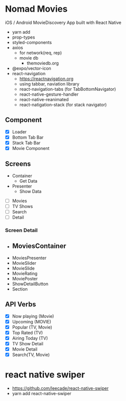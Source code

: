 # Nomad Movies

iOS / Android MovieDiscovery App built with React Native
- yarn add 
- prop-types 
- styled-components 
- axios
  - for network(req, rep)
  - movie db
    - themoviedb.org
- @expo/vector-icon 
- react-navigation
  - https://reactnavigation.org
  - using tabbar, naviation library
  - react-navigation-tabs (for TabBottomNavigator)
  - react-native-gesture-handler
  - react-native-reanimated
  - react-natigation-stack (for stack navigator)

## Component
- [X] Loader
- [X] Bottom Tab Bar
- [X] Stack Tab Bar
- [X] Movie Component

## Screens
- Container
  - Get Data
- Presenter
  - Show Data
- [ ] Movies
- [ ] TV Shows
- [ ] Search
- [ ] Detail

### Screen Detail
- MoviesContainer
  - 
- MoviesPresenter
- MovieSlider
- MovieSlide
- MovieRating
- MoviePoster
- ShowDetailButton
- Section

## API Verbs
 - [X] Now playing (Movie)
 - [X] Upcoming (MOVIE)
 - [X] Popular (TV, Movie)
 - [X] Top Rated (TV)
 - [X] Airing Today (TV)
 - [X] TV Show Detail
 - [X] Movie Detail
 - [X] Search(TV, Movie)

 # react native swiper
 - https://github.com/leecade/react-native-swiper
 - yarn add react-native-swiper